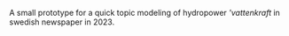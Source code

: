 A small prototype for a quick topic modeling of hydropower *'vattenkraft* in swedish newspaper in 2023.


